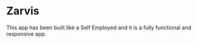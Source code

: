 # Zarvis
This app has been built like a Self Employed and it is a fully functional and responsive app. 
